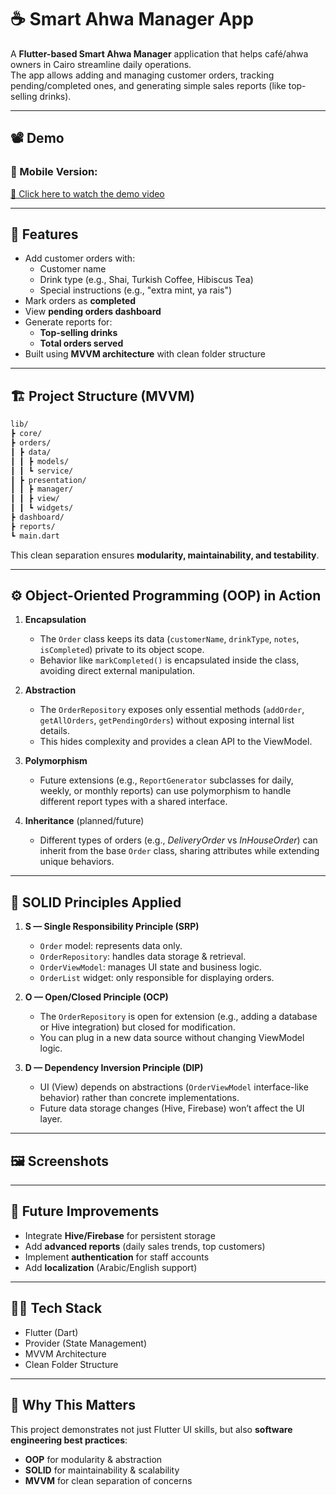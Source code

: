 # ☕ Smart Ahwa Manager App

A **Flutter-based Smart Ahwa Manager** application that helps café/ahwa owners in Cairo streamline daily operations.  
The app allows adding and managing customer orders, tracking pending/completed ones, and generating simple sales reports (like top-selling drinks).

---
## 📽️ Demo
### 📱 Mobile Version:
[🔗 Click here to watch the demo video](https://drive.google.com/file/d/1FS7Hlh6c3ah1JXQr9CPGg8ik69S5TlV9/view?usp=sharing)

---

## 📱 Features
- Add customer orders with:
  - Customer name
  - Drink type (e.g., Shai, Turkish Coffee, Hibiscus Tea)
  - Special instructions (e.g., "extra mint, ya rais")
- Mark orders as **completed**
- View **pending orders dashboard**
- Generate reports for:
  - **Top-selling drinks**
  - **Total orders served**
- Built using **MVVM architecture** with clean folder structure

---

## 🏗 Project Structure (MVVM)
```bash
lib/
┣ core/
┣ orders/
┃ ┣ data/
┃ ┃ ┣ models/
┃ ┃ ┗ service/ 
┃ ┣ presentation/
┃ ┃ ┣ manager/ 
┃ ┃ ┣ view/ 
┃ ┃ ┗ widgets/ 
┣ dashboard/ 
┣ reports/ 
┗ main.dart 

```

This clean separation ensures **modularity, maintainability, and testability**.

---

## ⚙️ Object-Oriented Programming (OOP) in Action

1. **Encapsulation**  
   - The `Order` class keeps its data (`customerName`, `drinkType`, `notes`, `isCompleted`) private to its object scope.  
   - Behavior like `markCompleted()` is encapsulated inside the class, avoiding direct external manipulation.

2. **Abstraction**  
   - The `OrderRepository` exposes only essential methods (`addOrder`, `getAllOrders`, `getPendingOrders`) without exposing internal list details.  
   - This hides complexity and provides a clean API to the ViewModel.

3. **Polymorphism**  
   - Future extensions (e.g., `ReportGenerator` subclasses for daily, weekly, or monthly reports) can use polymorphism to handle different report types with a shared interface.

4. **Inheritance** (planned/future)  
   - Different types of orders (e.g., *DeliveryOrder* vs *InHouseOrder*) can inherit from the base `Order` class, sharing attributes while extending unique behaviors.

---

## 🧩 SOLID Principles Applied

1. **S — Single Responsibility Principle (SRP)**  
   - `Order` model: represents data only.  
   - `OrderRepository`: handles data storage & retrieval.  
   - `OrderViewModel`: manages UI state and business logic.  
   - `OrderList` widget: only responsible for displaying orders.

2. **O — Open/Closed Principle (OCP)**  
   - The `OrderRepository` is open for extension (e.g., adding a database or Hive integration) but closed for modification.  
   - You can plug in a new data source without changing ViewModel logic.

3. **D — Dependency Inversion Principle (DIP)**  
   - UI (View) depends on abstractions (`OrderViewModel` interface-like behavior) rather than concrete implementations.  
   - Future data storage changes (Hive, Firebase) won’t affect the UI layer.

---

## 🖼 Screenshots

---

## 🚀 Future Improvements
- Integrate **Hive/Firebase** for persistent storage  
- Add **advanced reports** (daily sales trends, top customers)  
- Implement **authentication** for staff accounts  
- Add **localization** (Arabic/English support)  

---

## 🧑‍💻 Tech Stack
- Flutter (Dart)  
- Provider (State Management)  
- MVVM Architecture  
- Clean Folder Structure  

---

## 📌 Why This Matters
This project demonstrates not just Flutter UI skills, but also **software engineering best practices**:  
- **OOP** for modularity & abstraction  
- **SOLID** for maintainability & scalability  
- **MVVM** for clean separation of concerns  

